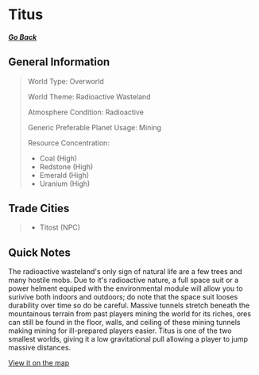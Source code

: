 # Titus

##### [Go Back](/wiki/space#planets)

## General Information

> World Type: Overworld
>
> World Theme: Radioactive Wasteland
>
> Atmosphere Condition: Radioactive
>
> Generic Preferable Planet Usage: Mining
>
> Resource Concentration:
> - Coal (High)
> - Redstone (High)
> - Emerald (High)
> - Uranium (High)

## Trade Cities
> - Titost (NPC)

## Quick Notes

The radioactive wasteland's only sign of natural life are a few trees and many hostile mobs. Due to it's radioactive nature, a full space suit or a power helment equiped with the environmental module will allow you to surivive both indoors and outdoors; do note that the space suit looses durability over time so do be careful. Massive tunnels stretch beneath the mountainous terrain from past players mining the world for its riches, ores can still be found in the floor, walls, and ceiling of these mining tunnels making mining for ill-prepared players easier. Titus is one of the two smallest worlds, giving it a low gravitational pull allowing a player to jump massive distances.

[View it on the map](https://dynmap.starlegacy.net/?worldname=Titus)
